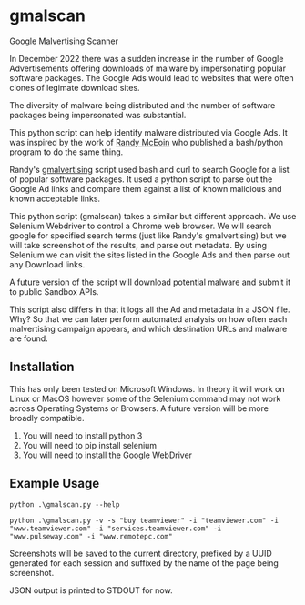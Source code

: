 # gmalscan
Google Malvertising Scanner

In December 2022 there was a sudden increase in the number of Google 
Advertisements offering downloads of malware by impersonating popular 
software packages. The Google Ads would lead to websites that were
often clones of legimate download sites. 

The diversity of malware being distributed and the number of software
packages being impersonated was substantial.

This python script can help identify malware distributed via
Google Ads. It was inspired by the work of [Randy McEoin](https://infosec.exchange/@rmceoin)  who
published a bash/python program to do the same thing.

Randy's [gmalvertising](https://github.com/rmceoin/gmalvertising) script 
used bash and curl to search Google for a list of popular software packages. 
It used a python script to parse out the Google Ad links and compare them 
against a list of known malicious and known acceptable links.

This python script (gmalscan) takes a similar but different approach. We use
Selenium Webdriver to control a Chrome web browser. We will search google for
specified search terms (just like Randy's gmalvertising) but we will take
screenshot of the results, and parse out metadata. By using Selenium we can
visit the sites listed in the Google Ads and then parse out any Download links.

A future version of the script will download potential malware and submit it to
public Sandbox APIs.

This script also differs in that it logs all the Ad and metadata in a JSON file.
Why? So that we can later perform automated analysis on how often each malvertising
campaign appears, and which destination URLs and malware are found.

## Installation

This has only been tested on Microsoft Windows. In theory it will work on Linux 
or MacOS however some of the Selenium command may not work across Operating Systems
or Browsers. A future version will be more broadly compatible.

1. You will need to install python 3
2. You will need to pip install selenium
3. You will need to install the Google WebDriver

## Example Usage
```
python .\gmalscan.py --help

python .\gmalscan.py -v -s "buy teamviewer" -i "teamviewer.com" -i "www.teamviewer.com" -i "services.teamviewer.com" -i "www.pulseway.com" -i "www.remotepc.com"
```

Screenshots will be saved to the current directory, prefixed by a UUID generated
for each session and suffixed by the name of the page being screenshot.

JSON output is printed to STDOUT for now.



